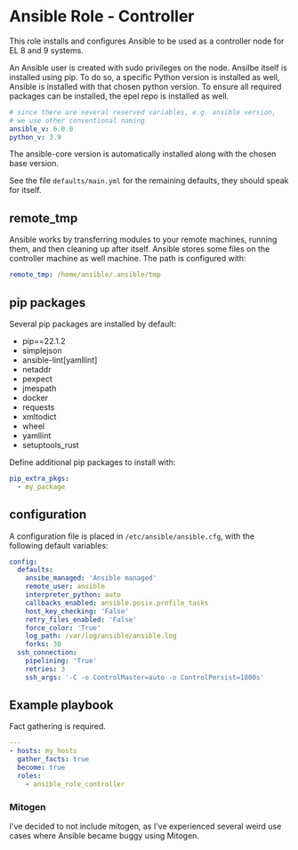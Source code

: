 # Ansible Role - Controller

This role installs and configures Ansible to be used as a controller node for EL 8 and 9 systems.

An Ansible user is created with sudo privileges on the node. Ansilbe itself is installed using pip.
To do so, a specific Python version is installed as well, Ansible is installed with that chosen python version. To ensure all required packages can be installed, the epel repo is installed as well.

```yaml
# since there are several reserved variables, e.g. ansible version,
# we use other conventional naming
ansible_v: 6.0.0
python_v: 3.9
```
The ansible-core version is automatically installed along with the chosen base version.

See the file `defaults/main.yml` for the remaining defaults, they should speak for itself.

## remote_tmp

Ansible works by transferring modules to your remote machines, running them, and then cleaning up after itself. Ansible stores some files on the controller machine as well machine. The path is configured with:

```yaml
remote_tmp: /home/ansible/.ansible/tmp
```

## pip packages

Several pip packages are installed by default:

  - pip==22.1.2
  - simplejson
  - ansible-lint[yamllint]
  - netaddr
  - pexpect
  - jmespath
  - docker
  - requests
  - xmltodict
  - wheel
  - yamllint
  - setuptools_rust

Define additional pip packages to install with:

```yaml
pip_extra_pkgs:
  - my_package
```

## configuration

A configuration file is placed in `/etc/ansible/ansible.cfg`, with the following default variables:

```yaml
config:
  defaults:
    ansibe_managed: 'Ansible managed'
    remote_user: ansible
    interpreter_python: auto
    callbacks_enabled: ansible.posix.profile_tasks
    host_key_checking: 'False'
    retry_files_enabled: 'False'
    force_color: 'True'
    log_path: /var/log/ansible/ansible.log
    forks: 30
  ssh_connection:
    pipelining: 'True'
    retries: 3
    ssh_args: '-C -o ControlMaster=auto -o ControlPersist=1800s'
```

## Example playbook

Fact gathering is required.

```yaml
---
- hosts: my_hosts
  gather_facts: true
  become: true
  roles:
    - ansible_role_controller
```

### Mitogen

I've decided to not include mitogen, as I've experienced several weird use cases where Ansible became buggy using Mitogen.
